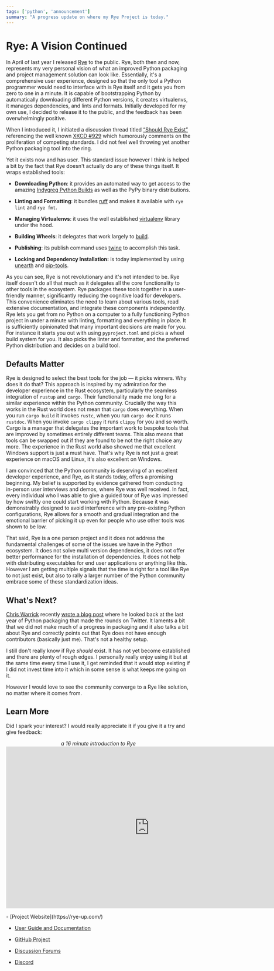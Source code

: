 ```yaml
---
tags: ['python', 'announcement']
summary: "A progress update on where my Rye Project is today."
---
```


# Rye: A Vision Continued

In April of last year I released [Rye](https://rye-up.com/) to the public.
Rye, both then and now, represents my very personal vision of what an improved
Python packaging and project management solution can look like.
Essentially, it's a comprehensive user experience, designed so that the
only tool a Python programmer would need to interface with is Rye itself
and it gets you from zero to one in a minute.  It is capable of
bootstrapping Python by automatically downloading different Python
versions, it creates virtualenvs, it manages dependencies, and lints and
formats.  Initially developed for my own use, I decided to release it to
the public, and the feedback has been overwhelmingly positive.

When I introduced it, I initiated a discussion thread titled [“Should Rye
Exist”](https://github.com/mitsuhiko/rye/discussions/6) referencing the
well known [XKCD #929](https://xkcd.com/927/) which humorously comments
on the proliferation of competing standards.  I did not feel well throwing
yet another Python packaging tool into the ring.

Yet it exists now and has user.  This standard issue however I think is
helped a bit by the fact that Rye doesn't actually do any of these things
itself.  It wraps established tools:

- **Downloading Python**: it provides an automated way to get access to
the amazing [Indygreg Python Builds](https://github.com/indygreg/python-build-standalone/)
as well as the PyPy binary distributions.

- **Linting and Formatting**: it bundles [ruff](https://github.com/astral-sh/ruff)
and makes it available with `rye lint` and `rye fmt`.

- **Managing Virtualenvs**: it uses the well established [virtualenv](https://virtualenv.pypa.io/en/latest/) library under the hood.

- **Building Wheels**: it delegates that work largely to [build](https://pypi.org/project/build/).

- **Publishing**: its publish command uses [twine](https://pypi.org/project/twine/) to accomplish this task.

- **Locking and Dependency Installation:** is today implemented by
using [unearth](https://pypi.org/project/unearth/) and
[pip-tools](https://github.com/jazzband/pip-tools/).

As you can see, Rye is not revolutionary and it's not intended to be.  Rye
itself doesn't do all that much as it delegates all the core functionality
to other tools in the ecosystem.  Rye packages these tools together in a
user-friendly manner, significantly reducing the cognitive load for
developers.  This convenience eliminates the need to learn about various
tools, read extensive documentation, and integrate these components
independently.  Rye lets you get from no Python on a computer to a fully
functioning Python project in under a minute with linting, formatting and
everything in place.  It is sufficiently opinionated that many important
decisions are made for you.  For instance it starts you out with using
`pyproject.toml` and picks a wheel build system for you.  It also picks
the linter and formatter, and the preferred Python distribution and
decides on a build tool.

## Defaults Matter

Rye is designed to select the best tools for the job — it picks winners.
Why does it do that?  This approach is inspired by my admiration for the
developer experience in the Rust ecosystem, particularly the seamless
integration of `rustup` and `cargo`.  Their functionality made me long for
a similar experience within the Python community.  Crucially the way this
works in the Rust world does not mean that `cargo` does everything.  When
you run `cargo build` it invokes `rustc`, when you run `cargo doc` it runs
`rustdoc`.  When you invoke `cargo clippy` it runs `clippy` for you and so
worth.  Cargo is a manager that delegates the important work to bespoke
tools that are improved by sometimes entirely different teams.  This also
means that tools can be swapped out if they are found to be not the right
choice any more.  The experience in the Rust world also showed me that
excellent Windows support is just a must have.  That's why Rye is not just
a great experience on macOS and Linux, it's also excellent on Windows.

I am convinced that the Python community is deserving of an excellent
developer experience, and Rye, as it stands today, offers a promising
beginning.  My belief is supported by evidence gathered from conducting
in-person user interviews and demos, where Rye was well received.  In
fact, every individual who I was able to give a guided tour of Rye was
impressed by how swiftly one could start working with Python.  Because it
was demonstrably designed to avoid interference with any pre-existing
Python configurations, Rye allows for a smooth and gradual integration and
the emotional barrier of picking it up even for people who use other tools
was shown to be low.

That said, Rye is a one person project and it does not address the
fundamental challenges of some of the issues we have in the Python
ecosystem.  It does not solve multi version dependencies, it does not
offer better performance for the installation of dependencies.  It does
not help with distributing executables for end user applications or
anything like this.  However I am getting multiple signals that the time
is right for a tool like Rye to not just exist, but also to rally a larger
number of the Python community embrace some of these standardization
ideas.

## What's Next?

[Chris Warrick](https://github.com/Kwpolska) recently [wrote a blog post](https://chriswarrick.com/blog/2024/01/15/python-packaging-one-year-later/)
where he looked back at the last year of Python packaging that made the
rounds on Twitter.  It laments a bit that we did not make much of a
progress in packaging and it also talks a bit about Rye and correctly
points out that Rye does not have enough contributors (basically just me).
That's not a healthy setup.

I still don't really know if Rye *should* exist.  It has not yet become
established and there are plenty of rough edges.  I personally really
enjoy using it but at the same time every time I use it, I get reminded
that it would stop existing if I did not invest time into it which in some
sense is what keeps me going on it.

However I would love to see the community converge to a Rye like solution,
no matter where it comes from.

## Learn More

Did I spark your interest?  I would really appreciate it if you give it a
try and give feedback:

<div style="text-align: center">
    <p><em>a 16 minute introduction to Rye</em>
    <iframe width="782" height="441" style="display: block; margin: 0 auto;" src="https://www.youtube.com/embed/q99TYA7LnuA" title="YouTube video player" frameborder="0" allow="accelerometer; autoplay; clipboard-write; encrypted-media; gyroscope; picture-in-picture; web-share" allowfullscreen></iframe>
</div>- [Project Website](https://rye-up.com/)

- [User Guide and Documentation](https://rye-up.com/guide/)

- [GitHub Project](https://github.com/mitsuhiko/rye)

- [Discussion Forums](https://github.com/mitsuhiko/rye/discussions)

- [Discord](https://discord.gg/drbkcdtSbg)

